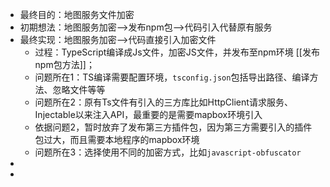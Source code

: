 - 最终目的：地图服务文件加密
- 初期想法：地图服务加密-->发布npm包-->代码引入代替原有服务
- 最终实现：地图服务加密-->代码直接引入加密文件
	- 过程：TypeScript编译成Js文件，加密JS文件，并发布至npm环境 [[发布npm包方法]]；
	- 问题所在1：TS编译需要配置环境，``tsconfig.json``包括导出路径、编译方法、忽略文件等等
	- 问题所在2：原有Ts文件有引入的三方库比如HttpClient请求服务、Injectable以来注入API，最重要的是需要mapbox环境引入
	- 依据问题2，暂时放弃了发布第三方插件包，因为第三方需要引入的插件包过大，而且需要本地程序的mapbox环境
	- 问题所在3：选择使用不同的加密方式，比如``javascript-obfuscator``
-
-
